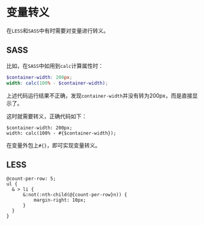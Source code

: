 # 变量转义

在`LESS`和`SASS`中有时需要对变量进行转义。

## SASS

比如，在`SASS`中如用到`calc`计算属性时：

```scss
$container-width: 200px;
width: calc(100% - $container-width);
```

上述代码运行结果不正确，发现`container-width`并没有转为200px，而是直接显示了。

这时就需要转义，正确代码如下：

```
$container-width: 200px;
width: calc(100% - #{$container-width});
```

在变量外包上`#{}`，即可实现变量转义。

## LESS

```less
@count-per-row: 5;
ul {
  & > li {
      &:not(:nth-child(@{count-per-row}n)) {
          margin-right: 10px;
      }
  }
}
```

